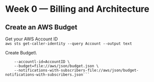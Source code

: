 # Week 0 — Billing and Architecture

## Create an AWS Budget

Get your AWS Account ID\
```aws sts get-caller-identity --query Account --output text```

Create Budget\
```aws budgets createl-budget \
    --accountl-id=AccountID \
    --budget=file://aws/json/budget.json \
    --notifications-with-subscribers-file://aws/json/budget-notifications-with-subscribers.json```